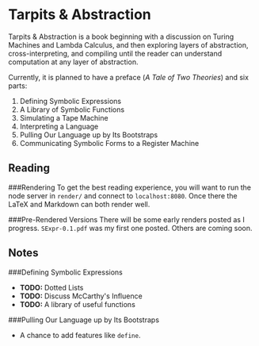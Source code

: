 Tarpits & Abstraction
=====================
Tarpits & Abstraction is a book beginning with a discussion on Turing Machines and Lambda Calculus, and then exploring layers of abstraction, cross-interpreting, and compiling until the reader can understand computation at any layer of abstraction.

Currently, it is planned to have a preface (*A Tale of Two Theories*) and six parts:

1. Defining Symbolic Expressions
2. A Library of Symbolic Functions
3. Simulating a Tape Machine
4. Interpreting a Language
5. Pulling Our Language up by Its Bootstraps
6. Communicating Symbolic Forms to a Register Machine

Reading
-------
###Rendering
To get the best reading experience, you will want to run the node server in `render/` and connect to `localhost:8080`. Once there the LaTeX and Markdown can both render well.

###Pre-Rendered Versions
There will be some early renders posted as I progress. `SExpr-0.1.pdf` was my first one posted. Others are coming soon.

Notes
-----
###Defining Symbolic Expressions
- __TODO:__ Dotted Lists
- __TODO:__ Discuss McCarthy's Influence
- __TODO:__ A library of useful functions

###Pulling Our Language up by Its Bootstraps
- A chance to add features like `define`.